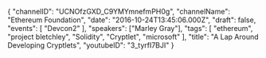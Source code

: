{
    "channelID": "UCNOfzGXD_C9YMYmnefmPH0g",
    "channelName": "Ethereum Foundation",
    "date": "2016-10-24T13:45:06.000Z",
    "draft": false,
    "events": [
        "Devcon2"
    ],
    "speakers": ["Marley Gray"],
    "tags": [
        "ethereum",
        "project bletchley",
	"Solidity",
	"Cryptlet",
        "microsoft"
    ],
    "title": "A Lap Around Developing Cryptlets",
    "youtubeID": "3_tyrfI7BJI"
}
